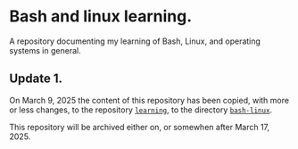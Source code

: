 # Bash and linux learning.

A repository documenting my learning of Bash, Linux, and operating systems in general.

## Update 1.

On March 9, 2025 the content of this repository has been copied, with more or less changes, to the repository [`learning`](https://github.com/decision-making-mike/learning), to the directory [`bash-linux`](https://github.com/decision-making-mike/learning/tree/main/bash-linux).

This repository will be archived either on, or somewhen after March 17, 2025.
